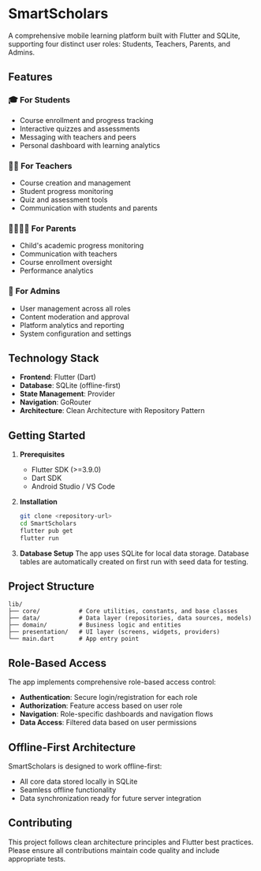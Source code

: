 # SmartScholars

A comprehensive mobile learning platform built with Flutter and SQLite, supporting four distinct user roles: Students, Teachers, Parents, and Admins.

## Features

### 🎓 For Students
- Course enrollment and progress tracking
- Interactive quizzes and assessments
- Messaging with teachers and peers
- Personal dashboard with learning analytics

### 👨‍🏫 For Teachers
- Course creation and management
- Student progress monitoring
- Quiz and assessment tools
- Communication with students and parents

### 👨‍👩‍👧‍👦 For Parents
- Child's academic progress monitoring
- Communication with teachers
- Course enrollment oversight
- Performance analytics

### 🔧 For Admins
- User management across all roles
- Content moderation and approval
- Platform analytics and reporting
- System configuration and settings

## Technology Stack

- **Frontend**: Flutter (Dart)
- **Database**: SQLite (offline-first)
- **State Management**: Provider
- **Navigation**: GoRouter
- **Architecture**: Clean Architecture with Repository Pattern

## Getting Started

1. **Prerequisites**
   - Flutter SDK (>=3.9.0)
   - Dart SDK
   - Android Studio / VS Code

2. **Installation**
   ```bash
   git clone <repository-url>
   cd SmartScholars
   flutter pub get
   flutter run
   ```

3. **Database Setup**
   The app uses SQLite for local data storage. Database tables are automatically created on first run with seed data for testing.

## Project Structure

```
lib/
├── core/           # Core utilities, constants, and base classes
├── data/           # Data layer (repositories, data sources, models)
├── domain/         # Business logic and entities
├── presentation/   # UI layer (screens, widgets, providers)
└── main.dart       # App entry point
```

## Role-Based Access

The app implements comprehensive role-based access control:
- **Authentication**: Secure login/registration for each role
- **Authorization**: Feature access based on user role
- **Navigation**: Role-specific dashboards and navigation flows
- **Data Access**: Filtered data based on user permissions

## Offline-First Architecture

SmartScholars is designed to work offline-first:
- All core data stored locally in SQLite
- Seamless offline functionality
- Data synchronization ready for future server integration

## Contributing

This project follows clean architecture principles and Flutter best practices. Please ensure all contributions maintain code quality and include appropriate tests.
